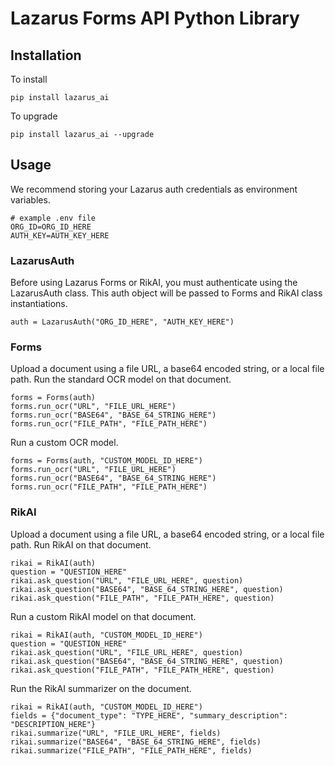 # Lazarus Forms API Python Library

## Installation
To install
```
pip install lazarus_ai
```
To upgrade
```
pip install lazarus_ai --upgrade
```

## Usage

We recommend storing your Lazarus auth credentials as environment variables.
```
# example .env file
ORG_ID=ORG_ID_HERE
AUTH_KEY=AUTH_KEY_HERE
```

### LazarusAuth
Before using Lazarus Forms or RikAI, you must authenticate using the LazarusAuth class. This auth object will be passed to Forms and RikAI class instantiations.

```
auth = LazarusAuth("ORG_ID_HERE", "AUTH_KEY_HERE")
```


### Forms
Upload a document using a file URL, a base64 encoded string, or a local file path. Run the standard OCR model on that document.
```
forms = Forms(auth)
forms.run_ocr("URL", "FILE_URL_HERE")
forms.run_ocr("BASE64", "BASE_64_STRING_HERE")
forms.run_ocr("FILE_PATH", "FILE_PATH_HERE")
```

Run a custom OCR model. 

```
forms = Forms(auth, "CUSTOM_MODEL_ID_HERE")
forms.run_ocr("URL", "FILE_URL_HERE")
forms.run_ocr("BASE64", "BASE_64_STRING_HERE")
forms.run_ocr("FILE_PATH", "FILE_PATH_HERE")
```

### RikAI
Upload a document using a file URL, a base64 encoded string, or a local file path. Run RikAI on that document.
```
rikai = RikAI(auth)
question = "QUESTION_HERE"
rikai.ask_question("URL", "FILE_URL_HERE", question)
rikai.ask_question("BASE64", "BASE_64_STRING_HERE", question)
rikai.ask_question("FILE_PATH", "FILE_PATH_HERE", question)
```

Run a custom RikAI model on that document.
```
rikai = RikAI(auth, "CUSTOM_MODEL_ID_HERE")
question = "QUESTION_HERE"
rikai.ask_question("URL", "FILE_URL_HERE", question)
rikai.ask_question("BASE64", "BASE_64_STRING_HERE", question)
rikai.ask_question("FILE_PATH", "FILE_PATH_HERE", question)
```

Run the RikAI summarizer on the document.
```
rikai = RikAI(auth, "CUSTOM_MODEL_ID_HERE")
fields = {"document_type": "TYPE_HERE", "summary_description": "DESCRIPTION_HERE"}
rikai.summarize("URL", "FILE_URL_HERE", fields)
rikai.summarize("BASE64", "BASE_64_STRING_HERE", fields)
rikai.summarize("FILE_PATH", "FILE_PATH_HERE", fields)
```

